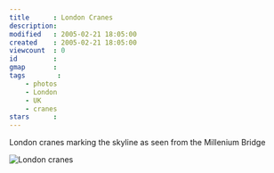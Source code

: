 ```yaml
---
title      : London Cranes
description: 
modified   : 2005-02-21 18:05:00
created    : 2005-02-21 18:05:00
viewcount  : 0
id         : 
gmap       : 
tags        :
    - photos
    - London
    - UK
    - cranes
stars      : 
---
```


London cranes marking the skyline as seen from the Millenium Bridge

![London cranes](london-cranes.jpg)
